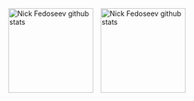 ##
<div class="container">

  <a href="https://github.com/mr-fard4y" >
    <img src="https://github-readme-stats.vercel.app/api/top-langs?username=mr-fard4y&langs_count=10&hide=html,css,scss,jupyter%20notebook&layout=compact&theme=vue" align="left" height="170px" style="margin: 0 15px 0 0" alt="Nick Fedoseev github stats" />
  </a>
  
  <a href="https://github.com/mr-fard4y" >
    <img src="https://github-readme-stats.vercel.app/api?username=mr-fard4y&count_private=true&include_all_commits=true&hide_rank=true&show_icons=true&theme=vue" align="left" height="170px" alt="Nick Fedoseev github stats" />
  </a>

</div>

##
